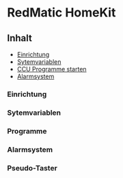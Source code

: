 # RedMatic HomeKit

## Inhalt

* [Einrichtung](#Einrichtung)
* [Sytemvariablen](#Systemvariablen)
* [CCU Programme starten](#Programme)
* [Alarmsystem](#Alarmsystem)

### Einrichtung



### Sytemvariablen

### Programme

### Alarmsystem


### Pseudo-Taster
